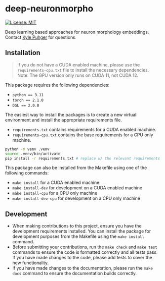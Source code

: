 # deep-neuronmorpho

[![License: MIT](https://img.shields.io/badge/License-MIT-yellow.svg)](https://github.com/kpeez/deep-neuronmorpho/blob/main/LICENSE)

Deep learning based approaches for neuron morphology embeddings. Contact [Kyle Puhger](https://github.com/kpeez) for questions.

## Installation

> If you do not have a CUDA enabled machine, please use the `requirements-cpu.txt` file to install the necessary dependencies.
> Note: The GPU version only runs on CUDA 11, not CUDA 12.

This package requires the following dependencies:

- `python == 3.11`
- `torch == 2.1.0`
- `DGL == 2.0.0`

The easiest way to install the packages is to create a new virtual environment and install the appropriate requirements file.

- `requirements.txt` contains requirements for a CUDA enabled machine.
- `requirements-cpu.txt` contains the base requirements for a CPU only machine.

```bash
python -m venv .venv
source .venv/bin/activate
pip install -r requirements.txt # replace w/ the relevant requirements file
```

This package can also be installed from the Makefile using one of the following commands:

- `make install` for a CUDA enabled machine
- `make install-dev` for development on a CUDA enabled machine
- `make install-cpu` for a CPU only machine
- `make install-dev-cpu` for development on a CPU only machine

## Development

- When making contributions to this project, ensure you have the development requirements installed. You can install the package for development purposes from the Makefile using the `make install` command.
- Before submitting your contributions, run the `make check` and `make test` commands to ensure the code is formatted correctly and all tests pass. If you have made changes to the code, please add tests to cover the new functionality.
- If you have made changes to the documentation, please run the `make docs` command to ensure the documentation builds correctly.
